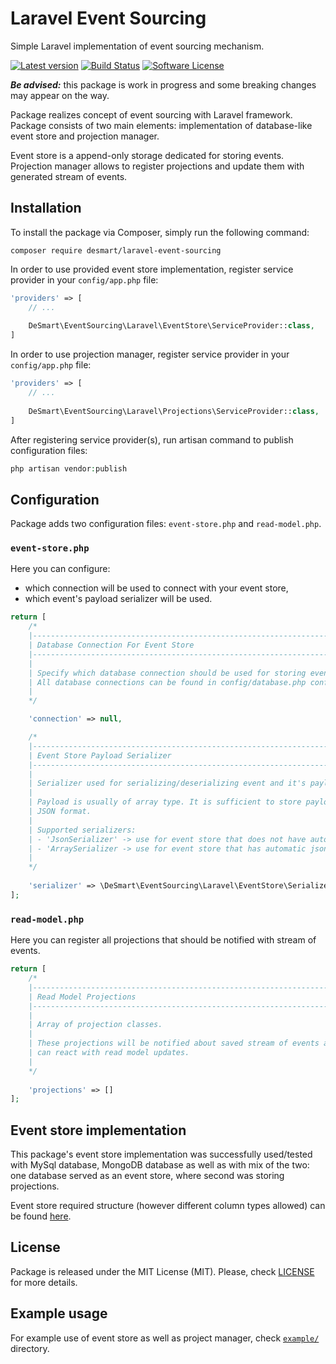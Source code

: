 # Laravel Event Sourcing

Simple Laravel implementation of event sourcing mechanism.

[![Latest version](https://img.shields.io/github/release/desmart/laravel-event-sourcing.svg)](https://github.com/DeSmart/laravel-event-sourcing/releases)
[![Build Status](https://travis-ci.org/DeSmart/laravel-event-sourcing.svg?branch=master)](https://travis-ci.org/DeSmart/laravel-event-sourcing)
[![Software License](https://img.shields.io/badge/license-MIT-brightgreen.svg)](https://github.com/desmart/laravel-event-sourcing/blob/master/LICENSE)

_**Be advised:**_ this package is work in progress and some breaking changes may appear on the way.

Package realizes concept of event sourcing with Laravel framework. Package consists of two main elements: 
implementation of database-like event store and projection manager.

Event store is a append-only storage dedicated for storing events.
Projection manager allows to register projections and update them with generated stream of events.

## Installation
To install the package via Composer, simply run the following command:
```
composer require desmart/laravel-event-sourcing
```

In order to use provided event store implementation, register service provider in your `config/app.php` file:
```php
'providers' => [
    // ...
    
    DeSmart\EventSourcing\Laravel\EventStore\ServiceProvider::class,
]
```

In order to use projection manager, register service provider in your `config/app.php` file:
```php
'providers' => [
    // ...
    
    DeSmart\EventSourcing\Laravel\Projections\ServiceProvider::class,
]
```

After registering service provider(s), run artisan command to publish configuration files:
```php
php artisan vendor:publish
```
## Configuration
Package adds two configuration files: `event-store.php` and `read-model.php`.
### `event-store.php`
Here you can configure:
 - which connection will be used to connect with your event store,
 - which event's payload serializer will be used.
```php
return [
    /*
    |-------------------------------------------------------------------------------------
    | Database Connection For Event Store
    |-------------------------------------------------------------------------------------
    |
    | Specify which database connection should be used for storing events in events store.
    | All database connections can be found in config/database.php configuration file.
    |
    */

    'connection' => null,

    /*
    |-------------------------------------------------------------------------------------
    | Event Store Payload Serializer
    |-------------------------------------------------------------------------------------
    |
    | Serializer used for serializing/deserializing event and it's payload.
    |
    | Payload is usually of array type. It is sufficient to store payload in 
    | JSON format.
    |
    | Supported serializers: 
    | - 'JsonSerializer' -> use for event store that does not have automatic json serialization/deserialization, like mysql databases
    | - 'ArraySerializer -> use for event store that has automatic json serialization/deserialization, like mongodb databases
    |
    */
    
    'serializer' => \DeSmart\EventSourcing\Laravel\EventStore\Serializers\JsonSerializer::class
];
```

### `read-model.php`
Here you can register all projections that should be notified with stream of events.
```php
return [
    /*
    |--------------------------------------------------------------------------
    | Read Model Projections
    |--------------------------------------------------------------------------
    |
    | Array of projection classes.
    |
    | These projections will be notified about saved stream of events and they
    | can react with read model updates.
    |
    */
    
    'projections' => []
];
```

## Event store implementation
This package's event store implementation was successfully used/tested with MySql database, MongoDB database as well as 
with mix of the two: one database served as an event store, where second was storing projections.

Event store required structure (however different column types allowed) can be found [here](https://github.com/desmart/event-sourcing/blob/master/example/database/migrations/2016_05_16_125159_create_event_store_table.php).

## License
Package is released under the MIT License (MIT). Please, check [LICENSE](https://github.com/desmart/event-sourcing/blob/master/LICENSE) for more details.

## Example usage
For example use of event store as well as project manager, check [`example/`](https://github.com/desmart/laravel-event-sourcing/tree/master/example) directory.